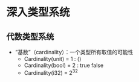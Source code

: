 # 深入类型系统

## 代数类型系统
- ”基数”（cardinality）：一个类型所有取值的可能性   
    - Cardinality(unit) = 1 : ()
    - Cardinality(bool) = 2 : true false
    - Cardinality(i32)  = $2^{32}$

